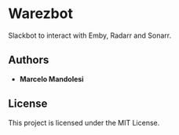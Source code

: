 # Warezbot

Slackbot to interact with Emby, Radarr and Sonarr.

## Authors

* **Marcelo Mandolesi**

## License

This project is licensed under the MIT License.

